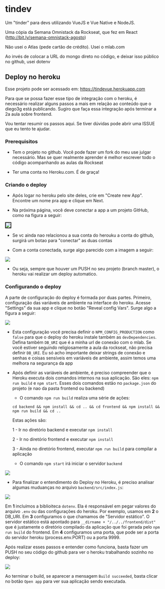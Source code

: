 # tindev

Um "tinder" para devs utilizando VueJS e Vue Native e NodeJS.

Uma cópia da Semana Omnistack da Rockseat, que fez em React (http://bit.ly/semana-omnistack-agosto)

Não usei o Atlas (pede cartão de crédito). Usei o mlab.com

Ao invés de colocar a URL do mongo direto no código, e deixar isso público no github, usei dotenv

## Deploy no heroku

Esse projeto pode ser acessado em: https://tindevue.herokuapp.com

Para que se possa fazer esse tipo de integração com o heroku, é necessário realizar alguns passos a mais em relação ao conteúdo que o diego3g está publicando. Sugiro que faça essa integração após terminar a 2a aula sobre frontend.

Vou tentar resumir os passos aqui. Se tiver dúvidas pode abrir uma ISSUE que eu tento te ajudar.

### Prerequisitos

- Tem o projeto no github. Você pode fazer um fork do meu use julgar necessário. Mas se quer realmente aprender é melhor escrever todo o código acompanhando as aulas da Rockseat

- Ter uma conta no Heroku.com. É de graça!

### Criando o deploy

- Após logar no heroku pelo site deles, crie em "Create new App". Encontre um nome pra app e clique em Next.

- Na próxima página, você deve conectar a app a um projeto GitHub, como na figura a seguir:

<kbd><img src="https://user-images.githubusercontent.com/1509692/62713654-78f3ea80-b9d3-11e9-89c4-f47767700b76.png" border="2"/></kbd>

- Se vc ainda nao relacionou a sua conta do herouku a conta do github, surgirá um botao para "conectar" as duas contas

- Com a conta conectada, surge algo parecido com a imagem a seguir:

<kbd><img src="https://user-images.githubusercontent.com/1509692/62713807-b6587800-b9d3-11e9-8b15-cbe43f0311b0.png"/></kbd>

- Ou seja, sempre que houver um PUSH no seu projeto (branch master), o heroku vai realizar um deploy automatico.

### Configurando o deploy

A parte de configuração do deploy é formada por duas partes. Primeiro, configuração das variáveis de ambiente na interface do heroku. Acesse "Settings" da sua app e clique no botão "Reveal config Vars". Surge algo a figura a seguir:

<kbd><img src="https://user-images.githubusercontent.com/1509692/62714058-341c8380-b9d4-11e9-8df2-79b0aece68cb.png"/></kbd>

- Esta configuração você precisa definir o `NPM_CONFIG_PRODUCTION` como `false` para que o deploy do heroku instale também as `devDependencies`. Defina também `DB_URI` que é a minha url de conexão com o mlab. Se você estiver seguindo religiosamente a aula da rockseat, não precisa definir `DB_URI`. Eu só acho importante deixar strings de conexão e senhas e coisas sensíveis em variáveis de ambiente, assim temos uma melhora na segurança da app

- Após definir as variáveis de ambiente, é preciso compreender que o Heroku executa dois comandos internos na sua aplicação. São eles: `npm run build` e `npm start`. Esses dois comandos estão no `package.json` do projeto (e nao da pasta frontend ou backend) 

    - O comando `npm run build` realiza uma série de ações:

    ```
    cd backend && npm install && cd .. && cd frontend && npm install && npm run build && cd ..
    ```

    Estas ações são:

    1 - Ir no diretório backend e executar `npm install`

    2 - Ir no diretório frontend e executar `npm install`
    
    3 - Ainda no diretório frontend, executar `npm run build` para compilar a aplicação 

    - O comando `npm start` irá iniciar o servidor `backend`

<img src="https://user-images.githubusercontent.com/1509692/62714711-772b2680-b9d5-11e9-83be-5027fe5a482c.png"/>

- Para finalizar o entendimento do Deploy no Heroku, é preciso analisar algumas muduanças no arquivo `backend/src/index.js`:

<img src="https://user-images.githubusercontent.com/1509692/62714901-cbcea180-b9d5-11e9-84b4-122909c3b175.png"/>

Em **1** incluímos a biblioiteca `dotenv`. Ela é responsável em pegar valores do arquivo `.env` ou das configurações do heroku. Por exemplo, usamos em **2** o DB_URI. Em **3** configuramos o que chamamos de "Servidor estático". O servidor estático está apontado para `__dirname + "/../../frontend/dist"` que é justamente o diretório compilado da aplicação que foi gerada pelo `npm run build` do frontend. Em **4** configuramos uma porta, que pode ser a porta do servidor heroku (process.env.PORT) ou a porta 9999. 

Após realizar esses passos e entender como funciona, basta fazer um PUSH no seu código do github para ver o heroku trabalhando sozinho no deploy:

<kbd><img src="https://user-images.githubusercontent.com/1509692/62715291-96768380-b9d6-11e9-993d-f914f15ba573.png"/></kbd>

Ao terminar o build, se aparecer a mensagem `Build succeeded`, basta clicar no botão `Open app` para ver sua aplicação sendo executada.

